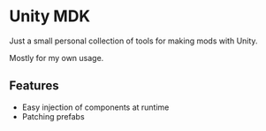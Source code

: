 # Unity MDK

Just a small personal collection of tools for making mods with Unity.

Mostly for my own usage.

## Features

- Easy injection of components at runtime
- Patching prefabs
